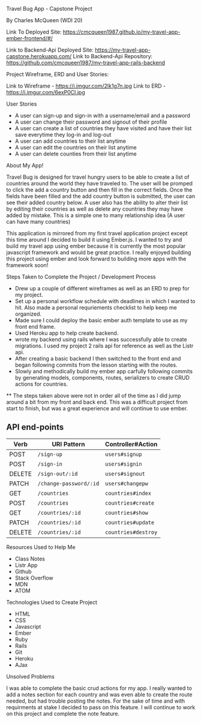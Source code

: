 Travel Bug App - Capstone Project

By Charles McQueen (WDI 20)

Link To Deployed Site: https://cmcqueen1987.github.io/my-travel-app-ember-frontend/#/

Link to Backend-Api Deployed Site: https://my-travel-app-capstone.herokuapp.com/
Link to Backend-Api Repository: https://github.com/cmcqueen1987/my-travel-app-rails-backend

Project Wireframe, ERD and User Stories:

Link to Wireframe - https://i.imgur.com/2lk1g7n.jpg
Link to ERD - https://i.imgur.com/6exP0Cl.jpg

User Stories

- A user can sign-up and sign-in with a username/email and a password
- A user can change their password and signout of their profile
- A user can create a list of countries they have visited and have their list save everytime they log-in and log-out
- A user can add countries to their list anytime
- A user can edit the countries on their list anytime
- A user can delete counties from their list anytime


About My App!

Travel Bug is designed for travel hungry users to be able to create a list of countries around the world they have traveled to. The user will be promped to click the add a country button and then fill in the correct fields. Once the fields have been filled and the add country button is submitted, the user can see their added country below. A user also has the ability to alter their list by editing their countries as well as delete any countries they may have added by mistake. This is a simple one to many relationship idea (A user can have many countries)

This application is mirrored from my first travel application project except this time around I decided to build it using Ember.js. I wanted to try and build my travel app using ember because it is currently the most popular javascript framework and would be great practice. I really enjoyed building this project using ember and look forward to building more apps with the framework soon!

Steps Taken to Complete the Project / Development Process

- Drew up a couple of different wireframes as well as an ERD to prep for my project.
- Set up a personal workflow schedule with deadlines in which I wanted to hit. Also made a personal requriements checklist to help keep me organized.
- Made sure I could deploy the basic ember auth template to use as my front end frame.
- Used Heroku app to help create backend.
- wrote my backend using rails where I was successfully able to create migrations. I used my project 2 rails api for reference as well as the Listr api.
- After creating a basic backend I then switched to the front end and began following commits from the lesson starting with the routes.
- Slowly and methodically build my ember app carfully following commits by generating models, components, routes, serializers to create CRUD actions for countries.

** The steps taken above were not in order all of the time as I did jump around a bit from my front and back end. This was a difficult project from start to finish, but was a great experience and will continue to use ember.


## API end-points

| Verb   | URI Pattern            | Controller#Action |
|--------|------------------------|-------------------|
| POST   | `/sign-up`             | `users#signup`    |
| POST   | `/sign-in`             | `users#signin`    |
| DELETE | `/sign-out/:id`        | `users#signout`   |
| PATCH  | `/change-password/:id` | `users#changepw`  |
| GET    | `/countries`           | `countries#index` |
| POST   | `/countries`           | `countries#create`|
| GET    | `/countries/:id`       | `countries#show`  |
| PATCH  | `/countries/:id`       | `countries#update`|
| DELETE | `/countries/:id`       | `countries#destroy` |

Resources Used to Help Me

- Class Notes
- Listr App
- Github
- Stack Overflow
- MDN
- ATOM


Technologies Used to Create Project

- HTML
- CSS
- Javascript
- Ember
- Ruby
- Rails
- Git
- Heroku
- AJax


Unsolved Problems

I was able to complete the basic crud actions for my app. I really wanted to add a notes section for each country and was even able to create the route needed, but had trouble posting the notes. For the sake of time and with requirments at stake I decided to pass on this feature. I will continue to work on this project and complete the note feature.
